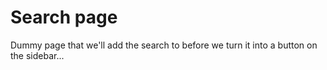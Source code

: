 # Search page

Dummy page that we'll add the search to before we turn it into a button on the sidebar...
